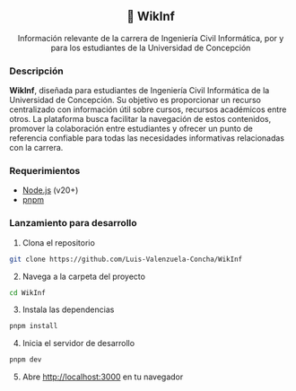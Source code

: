 <h2 align="center">📖 WikInf</h2>
<p align="center">
    Información relevante de la carrera de Ingeniería Civil Informática, por y para los estudiantes de la Universidad de Concepción
</p>

### Descripción
**WikInf**, diseñada para estudiantes de Ingeniería Civil Informática de la Universidad de Concepción. Su objetivo es proporcionar un recurso centralizado con información útil sobre cursos, recursos académicos entre otros. La plataforma busca facilitar la navegación de estos contenidos, promover la colaboración entre estudiantes y ofrecer un punto de referencia confiable para todas las necesidades informativas relacionadas con la carrera.

### Requerimientos
- [Node.js](https://nodejs.org/en/) (v20+)
- [pnpm](https://pnpm.io/)

### Lanzamiento para desarrollo
1. Clona el repositorio
```bash
git clone https://github.com/Luis-Valenzuela-Concha/WikInf
```

2. Navega a la carpeta del proyecto
```bash
cd WikInf
```

3. Instala las dependencias
```bash
pnpm install
```

4. Inicia el servidor de desarrollo
```bash
pnpm dev
```

5. Abre [http://localhost:3000](http://localhost:3000) en tu navegador